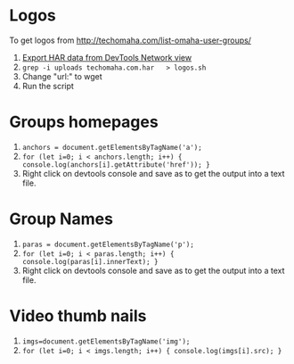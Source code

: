 
# Logos
To get logos from http://techomaha.com/list-omaha-user-groups/
1. [Export HAR data from DevTools Network view](https://stackoverflow.com/questions/7521942/export-data-from-chrome-developer-tool)
2. `grep -i uploads techomaha.com.har   > logos.sh`
3. Change "url:" to wget
4. Run the script 

# Groups homepages
1. `anchors = document.getElementsByTagName('a');`
2. `for (let i=0; i < anchors.length; i++) { console.log(anchors[i].getAttribute('href')); }`
3. Right click on devtools console and save as to get the output into a text file.


# Group Names
1. `paras = document.getElementsByTagName('p');`
2. `for (let i=0; i < paras.length; i++) { console.log(paras[i].innerText); }`
3. Right click on devtools console and save as to get the output into a text file.

# Video thumb nails
1. `imgs=document.getElementsByTagName('img');`
2. `for (let i=0; i < imgs.length; i++) { console.log(imgs[i].src); }`

